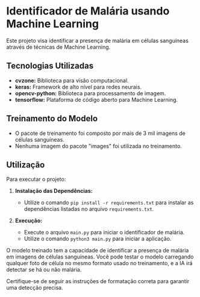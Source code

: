 # Identificador de Malária usando Machine Learning

Este projeto visa identificar a presença de malária em células sanguíneas através de técnicas de Machine Learning.

## Tecnologias Utilizadas

- **cvzone:** Biblioteca para visão computacional.
- **keras:** Framework de alto nível para redes neurais.
- **opencv-python:** Biblioteca para processamento de imagem.
- **tensorflow:** Plataforma de código aberto para Machine Learning.

## Treinamento do Modelo

- O pacote de treinamento foi composto por mais de 3 mil imagens de células sanguíneas.
- Nenhuma imagem do pacote "images" foi utilizada no treinamento.

## Utilização

Para executar o projeto:

1. **Instalação das Dependências:**
   - Utilize o comando `pip install -r requirements.txt` para instalar as dependências listadas no arquivo `requirements.txt`.

2. **Execução:**
   - Execute o arquivo `main.py` para iniciar o identificador de malária.
   - Utilize o comando `python3 main.py` para iniciar a aplicação.

O modelo treinado tem a capacidade de identificar a presença de malária em imagens de células sanguíneas.
Você pode testar o modelo carregando qualquer foto de célula no mesmo formato usado no treinamento, e a IA irá detectar se há ou não malária.

Certifique-se de seguir as instruções de formatação correta para garantir uma detecção precisa.
